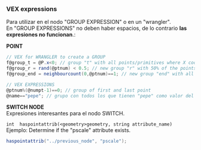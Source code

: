 ### VEX expressions  

Para utilizar en el nodo "GROUP EXPRESSION" o en un "wrangler".   
En "GROUP EXPRESSIONS" no deben haber espacios, de lo contrario **las expresiones no funcionan**.:  

**POINT**
```C#
// VEX for WRANGLER to create a GROUP
f@group_t = @P.x<0; // group "t" with all points/primitives where X coordinate is less than 0
f@group_r = rand(@ptnum) < 0.5; // new group "r" with 50% of the points/primitives
f@group_end = neighbourcount(0,@ptnum)==1; // new group "end" with all points with ONLy one edge (end points)
```

```C#
// VEX EXPRESSIONS 
@ptnum%(@numpt-1)==0; // group of first and last point
@name=="pepe"; // grupo con todos los que tienen "pepe" como valor del atributo @name
```

**SWITCH NODE**   
Expresiones interesantes para el nodo SWITCH.   

```int  haspointattrib(<geometry>geometry, string attribute_name)```   
Ejemplo: Determine if the "pscale" attribute exists.    
```C#
haspointattrib("../previous_node", "pscale");
```
